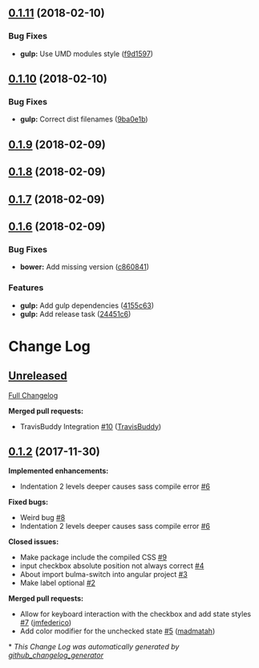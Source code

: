 <a name="0.1.11"></a>
## [0.1.11](https://github.com/Wikiki/bulma-switch/compare/0.1.10...0.1.11) (2018-02-10)


### Bug Fixes

* **gulp:** Use UMD modules style ([f9d1597](https://github.com/Wikiki/bulma-switch/commit/f9d1597))



<a name="0.1.10"></a>
## [0.1.10](https://github.com/Wikiki/bulma-switch/compare/0.1.9...0.1.10) (2018-02-10)


### Bug Fixes

* **gulp:** Correct dist filenames ([9ba0e1b](https://github.com/Wikiki/bulma-switch/commit/9ba0e1b))



<a name="0.1.9"></a>
## [0.1.9](https://github.com/Wikiki/bulma-switch/compare/0.1.8...0.1.9) (2018-02-09)



<a name="0.1.8"></a>
## [0.1.8](https://github.com/Wikiki/bulma-switch/compare/0.1.7...0.1.8) (2018-02-09)



<a name="0.1.7"></a>
## [0.1.7](https://github.com/Wikiki/bulma-switch/compare/0.1.6...0.1.7) (2018-02-09)



<a name="0.1.6"></a>
## [0.1.6](https://github.com/Wikiki/bulma-switch/compare/0.1.2...0.1.6) (2018-02-09)


### Bug Fixes

* **bower:** Add missing version ([c860841](https://github.com/Wikiki/bulma-switch/commit/c860841))


### Features

* **gulp:** Add gulp dependencies ([4155c63](https://github.com/Wikiki/bulma-switch/commit/4155c63))
* **gulp:** Add release task ([24451c6](https://github.com/Wikiki/bulma-switch/commit/24451c6))



# Change Log

## [Unreleased](https://github.com/wikiki/bulma-switch/tree/HEAD)

[Full Changelog](https://github.com/wikiki/bulma-switch/compare/0.1.2...HEAD)

**Merged pull requests:**

- TravisBuddy Integration [\#10](https://github.com/Wikiki/bulma-switch/pull/10) ([TravisBuddy](https://github.com/TravisBuddy))

## [0.1.2](https://github.com/wikiki/bulma-switch/tree/0.1.2) (2017-11-30)
**Implemented enhancements:**

- Indentation 2 levels deeper causes sass compile error [\#6](https://github.com/Wikiki/bulma-switch/issues/6)

**Fixed bugs:**

- Weird bug [\#8](https://github.com/Wikiki/bulma-switch/issues/8)
- Indentation 2 levels deeper causes sass compile error [\#6](https://github.com/Wikiki/bulma-switch/issues/6)

**Closed issues:**

- Make package include the compiled CSS [\#9](https://github.com/Wikiki/bulma-switch/issues/9)
- input checkbox absolute position not always correct [\#4](https://github.com/Wikiki/bulma-switch/issues/4)
- About import bulma-switch into angular project [\#3](https://github.com/Wikiki/bulma-switch/issues/3)
- Make label optional [\#2](https://github.com/Wikiki/bulma-switch/issues/2)

**Merged pull requests:**

- Allow for keyboard interaction with the checkbox and add state styles [\#7](https://github.com/Wikiki/bulma-switch/pull/7) ([jmfederico](https://github.com/jmfederico))
- Add color modifier for the unchecked state [\#5](https://github.com/Wikiki/bulma-switch/pull/5) ([madmatah](https://github.com/madmatah))



\* *This Change Log was automatically generated by [github_changelog_generator](https://github.com/skywinder/Github-Changelog-Generator)*
